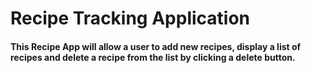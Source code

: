 # Recipe Tracking Application 

 #### This Recipe App will allow a user to add new recipes, display a list of recipes and delete a recipe from the list by clicking a delete button. 


